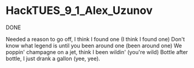# HackTUES_9_1_Alex_Uzunov

DONE

Needed a reason to go off, I think I found one (I think I found one)
Don't know what legend is until you been around one (been around one)
We poppin' champagne on a jet, think I been wildin' (you're wild)
Bottle after bottle, I just drank a gallon (yee, yee).
